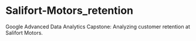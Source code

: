 # Salifort-Motors_retention
Google Advanced Data Analytics Capstone: Analyzing customer retention at Salifort Motors.
